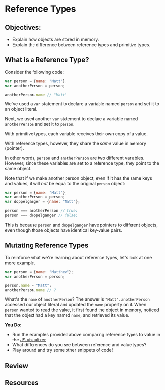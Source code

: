 # Reference Types

## Objectives:

- Explain how objects are stored in memory.
- Explain the difference between reference types and primitive types.

## What is a Reference Type?

Consider the following code:

```javascript
var person = {name: "Matt"};
var anotherPerson = person;

anotherPerson.name // "Matt"
```

We've used a `var` statement to declare a variable named `person` and set it to an object literal.

Next, we used another `var` statement to declare a variable named `anotherPerson` and set it to `person`.

With primitive types, each variable receives their own copy of a value.

With reference types, however, they share the _same_ value in memory (pointer).

In other words, `person` and `anotherPerson` are two different variables. However, since these variables are set to a reference type, they point to the same object.

Note that if we make another person object, even if it has the same keys and values, it will _not_ be equal to the original `person` object:

```javascript
var person = {name: "Matt"};
var anotherPerson = person;
var doppelganger = {name: "Matt"};

person === anotherPerson // true;
person === doppelganger // false;
```

This is because `person` and `doppelganger` have pointers to different objects, even though those objects have identical key-value pairs.

## Mutating Reference Types

To reinforce what we're learning about reference types, let's look at one more example.

```javascript
var person = {name: "Matthew"};
var anotherPerson = person;

person.name = "Matt";
anotherPerson.name // ?
```

What's the `name` of `anotherPerson`? The answer is `"Matt"`. `anotherPerson` accessed our object literal and updated the `name` property on it.  When `person` wanted to read the value, it first found the object in memory, noticed that the object had a key named `name`, and retrieved its value.

**You Do:**

- Run the examples provided above comparing reference types to value in the [JS visualizer](http://www.pythontutor.com/javascript.html#mode=edit)
- What differences do you see between reference and value types?
- Play around and try some other snippets of code!



## Review

## Resources
